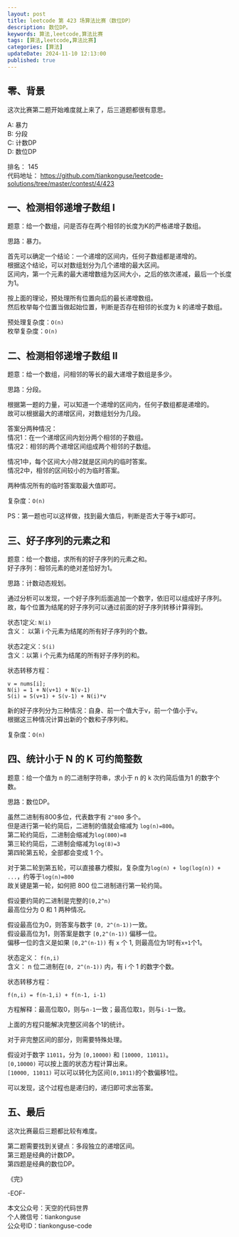 ```yaml
---
layout: post  
title: leetcode 第 423 场算法比赛（数位DP）  
description: 数位DP。  
keywords: 算法,leetcode,算法比赛  
tags: [算法,leetcode,算法比赛]  
categories: [算法]  
updateDate: 2024-11-10 12:13:00  
published: true  
---
```



## 零、背景  


这次比赛第二题开始难度就上来了，后三道题都很有意思。  


A: 暴力  
B: 分段  
C: 计数DP  
D: 数位DP  


排名： 145   
代码地址： https://github.com/tiankonguse/leetcode-solutions/tree/master/contest/4/423  
 

## 一、检测相邻递增子数组 I  

题意：给一个数组，问是否存在两个相邻的长度为K的严格递增子数组。  


思路：暴力。  


首先可以确定一个结论：一个递增的区间内，任何子数组都是递增的。  
根据这个结论，可以对数组划分为几个递增的最大区间。  
区间内，第一个元素的最大递增数组为区间大小，之后的依次递减，最后一个长度为1。  


按上面的理论，预处理所有位置向后的最长递增数组。  
然后枚举每个位置当做起始位置，判断是否存在相邻的长度为 k 的递增子数组。  


预处理复杂度：`O(n)`  
枚举复杂度：`O(n)`  


## 二、检测相邻递增子数组 II  


题意：给一个数组，问相邻的等长的最大递增子数组是多少。  


思路：分段。  


根据第一题的力量，可以知道一个递增的区间内，任何子数组都是递增的。  
故可以根据最大的递增区间，对数组划分为几段。  


答案分两种情况：  
情况1：在一个递增区间内划分两个相邻的子数组。  
情况2：相邻的两个递增区间组成两个相邻的子数组。  


情况1中，每个区间大小除2就是区间内的临时答案。  
情况2中，相邻的区间较小的为临时答案。  


两种情况所有的临时答案取最大值即可。  


复杂度：`O(n)`  


PS：第一题也可以这样做，找到最大值后，判断是否大于等于k即可。  


## 三、好子序列的元素之和  


题意：给一个数组，求所有的好子序列的元素之和。  
好子序列：相邻元素的绝对差恰好为1。  


思路：计数动态规划。  


通过分析可以发现，一个好子序列后面追加一个数字，依旧可以组成好子序列。  
故，每个位置为结尾的好子序列可以通过前面的好子序列转移计算得到。  


状态1定义: `N(i)`  
含义： 以第 i 个元素为结尾的所有好子序列的个数。  


状态2定义：`S(i)`  
含义：以第 i 个元素为结尾的所有好子序列的和。  


状态转移方程：  


```
v = nums[i];
N(i) = 1 + N(v+1) + N(v-1)  
S(i) = S(v+1) + S(v-1) + N(i)*v
```


新的好子序列分为三种情况：自身、前一个值大于v，前一个值小于v。  
根据这三种情况计算出新的个数和子序列和。  


复杂度：`O(n)`  


## 四、统计小于 N 的 K 可约简整数  


题意：给一个值为 n 的二进制字符串，求小于 n 的 k 次约简后值为1 的数字个数。  



思路：数位DP。  


虽然二进制有800多位，代表数字有 `2^800` 多个。  
但是进行第一轮约简后，二进制的值就会缩减为 `log(n)=800`。  
第二轮约简后，二进制会缩减为`log(800)=8`  
第三轮约简后，二进制会缩减为`log(8)=3`  
第四轮第五轮，全部都会变成 1 个。  



对于第二轮到第五轮，可以直接暴力模拟，复杂度为`log(n) + log(log(n)) + ...`，约等于`log(n)=800`  
故关键是第一轮，如何把 800 位二进制进行第一轮约简。  


假设要约简的二进制是完整的`[0,2^n)`  
最高位分为 0 和 1 两种情况。  


假设最高位为0，则答案与数字 `[0, 2^(n-1))`一致。  
假设最高位为1，则答案是数字 `[0,2^(n-1))` 偏移一位。  
偏移一位的含义是如果 `[0,2^(n-1))` 有 `x` 个 1, 则最高位为1时有`x+1`个1。  


状态定义： `f(n,i)`  
含义： n 位二进制在`[0, 2^(n-1))` 内，有 i 个 1 的数字个数。  


状态转移方程：  


```
f(n,i) = f(n-1,i) + f(n-1, i-1)  
```


方程解释：最高位取0，则与`n-1`一致；最高位取`1`，则与`i-1`一致。  


上面的方程只能解决完整区间各个1的统计。  


对于非完整区间的部分，则需要特殊处理。  


假设对于数字 `11011`，分为 `[0,10000)` 和 `[10000, 11011)`。  
`[0,10000)` 可以按上面的状态方程计算出来。  
`[10000, 11011)` 可以可以转化为区间`[0,1011)`的个数偏移1位。  


可以发现，这个过程也是递归的，递归即可求出答案。  


## 五、最后  


这次比赛最后三题都比较有难度。  


第二题需要找到关键点：多段独立的递增区间。  
第三题是经典的计数DP。  
第四题是经典的数位DP。  




《完》  


-EOF-  



本文公众号：天空的代码世界  
个人微信号：tiankonguse  
公众号ID：tiankonguse-code  
  

